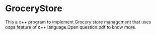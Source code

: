 # GroceryStore
This a c++ program to implement Grocery store management that uses oops feature of c++ language.Open question.pdf to know more.
